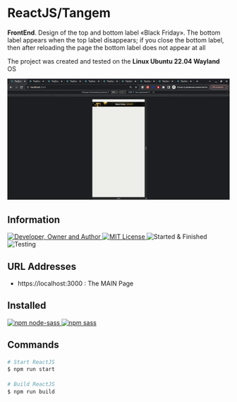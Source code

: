 # ReactJS/Tangem
**FrontEnd**. Design of the top and bottom label «Black Friday». The bottom label appears when the top label disappears; if you close the bottom label, then after reloading the page the bottom label does not appear at all

The project was created and tested on the **Linux Ubuntu 22.04 Wayland** OS

![](result.gif)

## Information
<div id="information" align="left">
  <a href="https://github.com/MoguchiyDD" target="_blank">
    <img alt="Developer, Owner and Author" src="https://img.shields.io/badge/Developer,%20Owner%20and%20Author-МогучийДД%20(MoguchiyDD)-FF4F1E?style=for-the-badge" />
  </a>
  <a href="../../../LICENSE" target="_blank">
    <img alt="MIT License" src="https://img.shields.io/badge/License-MIT%20License-6A1B9A?style=for-the-badge" />
  </a>
  <img alt="Started & Finished" src="https://img.shields.io/badge/Started%20&%20Finished-2023.12.29%20/%202024.01.02-F9A825?style=for-the-badge" />
  <img alt="Testing" src="https://img.shields.io/badge/Testing-Google%20Chrome%20and%20Firefox-2E7D32?style=for-the-badge" />
</div>

## URL Addresses
- https://localhost:3000 : The MAIN Page

## Installed
<div id="installed" align="left">
  <a href="https://www.npmjs.com/package/node-sass" target="_blank">
    <img alt="npm node-sass" src="https://img.shields.io/badge/npm-node--sass-FAFAFA?style=for-the-badge" />
  </a>
  <a href="https://www.npmjs.com/package/sass" target="_blank">
    <img alt="npm sass" src="https://img.shields.io/badge/npm-sass-FAFAFA?style=for-the-badge" />
  </a>
</div>

## Commands
```Bash
# Start ReactJS
$ npm run start

# Build ReactJS
$ npm run build
```
